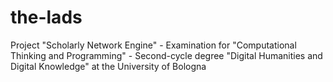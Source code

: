 # the-lads
Project "Scholarly Network Engine" - Examination for "Computational Thinking and Programming" - Second-cycle degree "Digital Humanities and Digital Knowledge" at the University of Bologna
